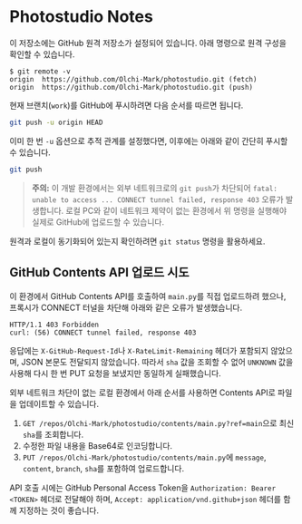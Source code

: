 # Photostudio Notes

이 저장소에는 GitHub 원격 저장소가 설정되어 있습니다. 아래 명령으로 원격 구성을 확인할 수 있습니다.

```
$ git remote -v
origin  https://github.com/Olchi-Mark/photostudio.git (fetch)
origin  https://github.com/Olchi-Mark/photostudio.git (push)
```

현재 브랜치(`work`)를 GitHub에 푸시하려면 다음 순서를 따르면 됩니다.

```bash
git push -u origin HEAD
```

이미 한 번 `-u` 옵션으로 추적 관계를 설정했다면, 이후에는 아래와 같이 간단히 푸시할 수 있습니다.

```bash
git push
```

> **주의:** 이 개발 환경에서는 외부 네트워크로의 `git push`가 차단되어 `fatal: unable to access ... CONNECT tunnel failed, response 403` 오류가 발생합니다. 로컬 PC와 같이 네트워크 제약이 없는 환경에서 위 명령을 실행해야 실제로 GitHub에 업로드할 수 있습니다.

원격과 로컬이 동기화되어 있는지 확인하려면 `git status` 명령을 활용하세요.

## GitHub Contents API 업로드 시도

이 환경에서 GitHub Contents API를 호출하여 `main.py`를 직접 업로드하려 했으나, 프록시가 CONNECT 터널을 차단해 아래와 같은 오류가 발생했습니다.

```
HTTP/1.1 403 Forbidden
curl: (56) CONNECT tunnel failed, response 403
```

응답에는 `X-GitHub-Request-Id`나 `X-RateLimit-Remaining` 헤더가 포함되지 않았으며, JSON 본문도 전달되지 않았습니다. 따라서 `sha` 값을 조회할 수 없어 `UNKNOWN` 값을 사용해 다시 한 번 PUT 요청을 보냈지만 동일하게 실패했습니다.

외부 네트워크 차단이 없는 로컬 환경에서 아래 순서를 사용하면 Contents API로 파일을 업데이트할 수 있습니다.

1. `GET /repos/Olchi-Mark/photostudio/contents/main.py?ref=main`으로 최신 `sha`를 조회합니다.
2. 수정한 파일 내용을 Base64로 인코딩합니다.
3. `PUT /repos/Olchi-Mark/photostudio/contents/main.py`에 `message`, `content`, `branch`, `sha`를 포함하여 업로드합니다.

API 호출 시에는 GitHub Personal Access Token을 `Authorization: Bearer <TOKEN>` 헤더로 전달해야 하며, `Accept: application/vnd.github+json` 헤더를 함께 지정하는 것이 좋습니다.
